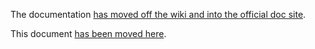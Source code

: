 The documentation [has moved off the wiki and into the official doc site](http://autofac.readthedocs.org/).

This document [has been moved here](http://autofac.readthedocs.org/en/latest/integration/mef.html).
